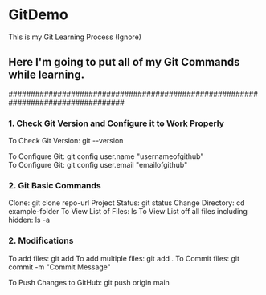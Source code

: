 # GitDemo
This is my Git Learning Process (Ignore)

## Here I'm going to put all of my Git Commands while learning.


##################################################################################


### 1. Check Git Version and Configure it to Work Properly
 To Check Git Version: git --version <br/>

 To Configure Git: git config user.name "usernameofgithub" <br/>
 To Configure Git: git config user.email "emailofgithub"

 ### 2. Git Basic Commands
Clone: git clone repo-url
Project Status: git status
Change Directory: cd example-folder
To View List of Files: ls
To View List off all files including hidden: ls -a


 ### 2. Modifications
 To add files: git add <filename>
 To add multiple files: git add .
 To Commit files: git commit -m "Commit Message"

 To Push Changes to GitHub: git push origin main
